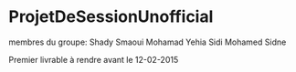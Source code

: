 # ProjetDeSessionUnofficial
membres du groupe:
Shady Smaoui
Mohamad Yehia
Sidi Mohamed Sidne

Premier livrable à rendre avant le 12-02-2015
